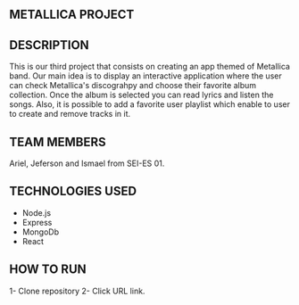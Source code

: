 ### 
## METALLICA PROJECT

## DESCRIPTION
 
 This is our third project that consists on creating an app themed of Metallica band. Our main idea is to display an interactive application where the user can check Metallica's discograhpy and choose their favorite album collection. Once the album is selected you can read lyrics and listen the songs.
 Also, it is possible to add a favorite user playlist which enable to user to create and remove tracks in it.

## TEAM MEMBERS
  
 Ariel, Jeferson and Ismael from SEI-ES 01.
  
## TECHNOLOGIES USED
- Node.js
- Express
- MongoDb
- React

## HOW TO RUN

1- Clone repository
2- Click URL link.

##
